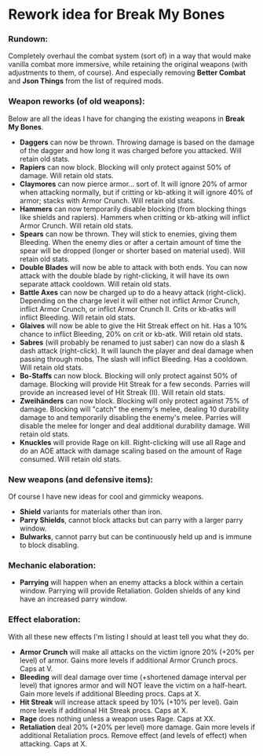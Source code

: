 # Rework idea for __Break My Bones__
### Rundown:
Completely overhaul the combat system (sort of) in a way that would make vanilla combat more immersive, while retaining the original weapons (with adjustments to them, of course). And especially removing __Better Combat__ and __Json Things__ from the list of required mods.
### Weapon reworks (of old weapons):
Below are all the ideas I have for changing the existing weapons in __Break My Bones__.
- **Daggers** can now be thrown. Throwing damage is based on the damage of the dagger and how long it was charged before you attacked. Will retain old stats.
- **Rapiers** can now block. Blocking will only protect against 50% of damage. Will retain old stats.
- **Claymores** can now pierce armor... sort of. It will ignore 20% of armor when attacking normally, but if critting or kb-atking it will ignore 40% of armor; stacks with Armor Crunch. Will retain old stats.
- **Hammers** can now temporarily disable blocking (from blocking things like shields and rapiers). Hammers when critting or kb-atking will inflict Armor Crunch. Will retain old stats.
- **Spears** can now be thrown. They will stick to enemies, giving them Bleeding. When the enemy dies or after a certain amount of time the spear will be dropped (longer or shorter based on material used). Will retain old stats.
- **Double Blades** will now be able to attack with both ends. You can now attack with the double blade by right-clicking, it will have its own separate attack cooldown. Will retain old stats.
- **Battle Axes** can now be charged up to do a heavy attack (right-click). Depending on the charge level it will either not inflict Armor Crunch, inflict Armor Crunch, or inflict Armor Crunch II. Crits or kb-atks will inflict Bleeding. Will retain old stats.
- **Glaives** will now be able to give the Hit Streak effect on hit. Has a 10% chance to inflict Bleeding, 20% on crit or kb-atk. Will retain old stats.
- **Sabres** (will probably be renamed to just saber) can now do a slash & dash attack (right-click). It will launch the player and deal damage when passing through mobs. The slash will inflict Bleeding. Has a cooldown. Will retain old stats.
- **Bo-Staffs** can now block. Blocking will only protect against 50% of damage. Blocking will provide Hit Streak for a few seconds. Parries will provide an increased level of Hit Streak (II). Will retain old stats.
- **Zweihänders** can now block. Blocking will only protect against 75% of damage. Blocking will "catch" the enemy's melee, dealing 10 durability damage to and temporarily disabling the enemy's melee. Parries will disable the melee for longer and deal additional durability damage. Will retain old stats.
- **Knuckles** will provide Rage on kill. Right-clicking will use all Rage and do an AOE attack with damage scaling based on the amount of Rage consumed. Will retain old stats.
### New weapons (and defensive items):
Of course I have new ideas for cool and gimmicky weapons.
- **Shield** variants for materials other than iron.
- **Parry Shields**, cannot block attacks but can parry with a larger parry window.
- **Bulwarks**, cannot parry but can be continuously held up and is immune to block disabling.
### Mechanic elaboration:
- **Parrying** will happen when an enemy attacks a block within a certain window. Parrying will provide Retaliation. Golden shields of any kind have an increased parry window.
### Effect elaboration: 
With all these new effects I'm listing I should at least tell you what they do.
- **Armor Crunch** will make all attacks on the victim ignore 20% (+20% per level) of armor. Gains more levels if additional Armor Crunch procs. Caps at V.
- **Bleeding** will deal damage over time (+shortened damage interval per level) that ignores armor and will NOT leave the victim on a half-heart. Gain more levels if additional Bleeding procs. Caps at X.
- **Hit Streak** will increase attack speed by 10% (+10% per level). Gain more levels if additional Hit Streak procs. Caps at X.
- **Rage** does nothing unless a weapon uses Rage. Caps at XX.
- **Retaliation** deal 20% (+20% per level) more damage. Gain more levels if additional Retaliation procs. Remove effect (and levels of effect) when attacking. Caps at X.
